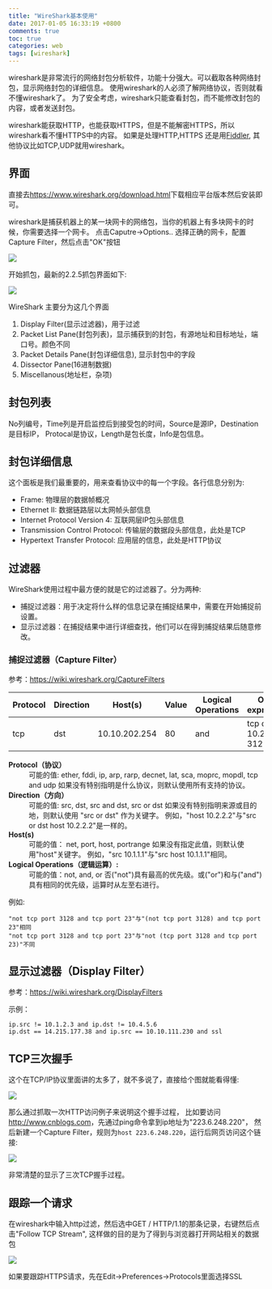 ```yaml
---
title: "WireShark基本使用"
date: 2017-01-05 16:33:19 +0800
comments: true
toc: true
categories: web
tags: [wireshark]
---
```

wireshark是非常流行的网络封包分析软件，功能十分强大。可以截取各种网络封包，显示网络封包的详细信息。
使用wireshark的人必须了解网络协议，否则就看不懂wireshark了。
为了安全考虑，wireshark只能查看封包，而不能修改封包的内容，或者发送封包。

wireshark能获取HTTP，也能获取HTTPS，但是不能解密HTTPS，所以wireshark看不懂HTTPS中的内容。
如果是处理HTTP,HTTPS 还是用[Fiddler](http://www.telerik.com/fiddler),
其他协议比如TCP,UDP就用wireshark。<!--more-->

## 界面
直接去<https://www.wireshark.org/download.html>下载相应平台版本然后安装即可。

wireshark是捕获机器上的某一块网卡的网络包，当你的机器上有多块网卡的时候，你需要选择一个网卡。
点击Caputre->Options.. 选择正确的网卡，配置Capture Filter，然后点击"OK"按钮

![](http://xnstatic-1253397658.cossh.myqcloud.com/wireshark01.png)

开始抓包，最新的2.2.5抓包界面如下:

![](http://xnstatic-1253397658.cossh.myqcloud.com/wireshark02.png)

WireShark 主要分为这几个界面

1. Display Filter(显示过滤器)，用于过滤
2. Packet List Pane(封包列表)，显示捕获到的封包，有源地址和目标地址，端口号。颜色不同
3. Packet Details Pane(封包详细信息), 显示封包中的字段
4. Dissector Pane(16进制数据)
5. Miscellanous(地址栏，杂项)

## 封包列表

No列编号，Time列是开启监控后到接受包的时间，Source是源IP，Destination是目标IP，
Protocal是协议，Length是包长度，Info是包信息。

## 封包详细信息
这个面板是我们最重要的，用来查看协议中的每一个字段。各行信息分别为:

* Frame: 物理层的数据帧概况
* Ethernet II: 数据链路层以太网帧头部信息
* Internet Protocol Version 4: 互联网层IP包头部信息
* Transmission Control Protocol: 传输层的数据段头部信息，此处是TCP
* Hypertext Transfer Protocol: 应用层的信息，此处是HTTP协议

## 过滤器

WireShark使用过程中最方便的就是它的过滤器了。分为两种:

- 捕捉过滤器：用于决定将什么样的信息记录在捕捉结果中，需要在开始捕捉前设置。
- 显示过滤器：在捕捉结果中进行详细查找，他们可以在得到捕捉结果后随意修改。

### 捕捉过滤器（Capture Filter）

参考：https://wiki.wireshark.org/CaptureFilters

Protocol    |   Direction   |  Host(s)     |  Value  |  Logical Operations  |  Other expression
------------|---------------|--------------|---------|----------------------|---------------------
tcp         |dst            |10.10.202.254 |80       |and                   |tcp dst 10.2.2.2 3128


<dl>
  <dt><strong>Protocol（协议）</strong></dt>
  <dd>可能的值: ether, fddi, ip, arp, rarp, decnet, lat, sca, moprc, mopdl, tcp and udp
如果没有特别指明是什么协议，则默认使用所有支持的协议。</dd>
  <dt><strong>Direction（方向）</strong></dt>
  <dd>可能的值: src, dst, src and dst, src or dst
如果没有特别指明来源或目的地，则默认使用 "src or dst" 作为关键字。
例如，"host 10.2.2.2"与"src or dst host 10.2.2.2"是一样的。</dd>
  <dt><strong>Host(s)</strong></dt>
  <dd>可能的值： net, port, host, portrange
如果没有指定此值，则默认使用"host"关键字。
例如，"src 10.1.1.1"与"src host 10.1.1.1"相同。</dd>
  <dt><strong>Logical Operations（逻辑运算）:</strong></dt>
  <dd>可能的值：not, and, or
否("not")具有最高的优先级。或("or")和与("and")具有相同的优先级，运算时从左至右进行。</dd>
</dl>

例如:
```
"not tcp port 3128 and tcp port 23"与"(not tcp port 3128) and tcp port 23"相同
"not tcp port 3128 and tcp port 23"与"not (tcp port 3128 and tcp port 23)"不同
```

## 显示过滤器（Display Filter）
参考：https://wiki.wireshark.org/DisplayFilters

示例：
```
ip.src != 10.1.2.3 and ip.dst != 10.4.5.6
ip.dst == 14.215.177.38 and ip.src == 10.10.111.230 and ssl
```

## TCP三次握手

这个在TCP/IP协议里面讲的太多了，就不多说了，直接给个图就能看得懂:

![](http://xnstatic-1253397658.cossh.myqcloud.com/tcp01.png)

那么通过抓取一次HTTP访问例子来说明这个握手过程，
比如要访问<http://www.cnblogs.com>，先通过ping命令拿到ip地址为"223.6.248.220"，
然后新建一个Capture Filter，规则为`host 223.6.248.220`，运行后网页访问这个链接:

![](http://xnstatic-1253397658.cossh.myqcloud.com/tcp02.png)

非常清楚的显示了三次TCP握手过程。

## 跟踪一个请求
在wireshark中输入http过滤，然后选中GET / HTTP/1.1的那条记录，右键然后点击"Follow TCP Stream",
这样做的目的是为了得到与浏览器打开网站相关的数据包

![](http://xnstatic-1253397658.cossh.myqcloud.com/wireshark03.png)

如果要跟踪HTTPS请求，先在Edit->Preferences->Protocols里面选择SSL

